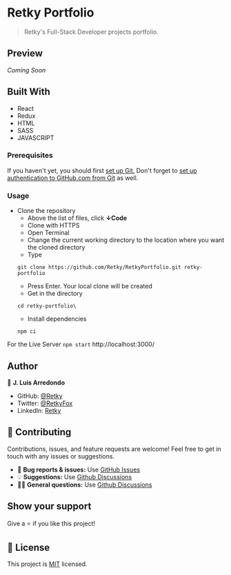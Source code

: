 # Retky Portfolio
> Retky's Full-Stack Developer projects portfolio.

## Preview
*Coming Soon*

## Built With
- React
- Redux
- HTML
- SASS
- JAVASCRIPT

### Prerequisites
If you haven't yet, you should first [set up Git.](https://docs.github.com/en/get-started/quickstart/set-up-git) Don't forget to [set up authentication to GitHub.com from Git](https://docs.github.com/en/get-started/quickstart/set-up-git#next-steps-authenticating-with-github-from-git) as well.

### Usage
- Clone the repository
  - Above the list of files, click **↓Code**
  - Clone with HTTPS
  - Open Terminal
  - Change the current working directory to the location where you want the cloned directory
  - Type
  ```
  git clone https://github.com/Retky/RetkyPortfolio.git retky-portfolio
  ```
  - Press Enter. Your local clone will be created
  - Get in the directory
  ```
  cd retky-portfolio\
  ```
  - Install dependencies
  ```
  npm ci
  ```

For the Live Server `npm start` http://localhost:3000/

## Author
👤 **J. Luis Arredondo**
- GitHub: [@Retky](https://github.com/Retky "J. Luis Arredondo GitHub")
- Twitter: [@RetkyFox](https://twitter.com/retkyFox "J. Luis Arredondo Twitter")
- LinkedIn: [Retky](https://www.linkedin.com/in/Retky "J. Luis Arredondo LinkedIn")

## 🤝 Contributing
Contributions, issues, and feature requests are welcome!
Feel free to get in touch with any issues or suggestions.

- 🐛 **Bug reports & issues:** Use [GitHub Issues](https://github.com/Retky/RetkyPortfolio/issues "Bugs & Issues")
- 💡 **Suggestions:** Use [Github Discussions](https://github.com/Retky/RetkyPortfolio/discussions "Suggestions")
- 🙋‍♀️ **General questions:** Use [Github Discussions](https://github.com/Retky/RetkyPortfolio/discussions "General Questions")

## Show your support
Give a ⭐️ if you like this project!

## 📝 License
This project is [MIT](./LICENSE) licensed.
